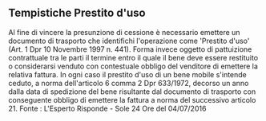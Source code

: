 ## Tempistiche Prestito d'uso

Al fine di vincere la presunzione di cessione è necessario emettere un documento di trasporto che identifichi l'operazione come 'Prestito d'uso' (Art. 1 Dpr 10 Novembre 1997 n. 441).
Forma invece oggetto di pattuizione contrattuale tra le parti il termine entro il quale il bene deve essere restituito o considerarsi venduto con contestuale obbligo del venditore di emettere la relativa fattura.
In ogni caso il prestito d'uso di un bene mobile s'intende ceduto, a norma dell'articolo 6 comma 2 Dpr 633/1972, decorso un anno dalla data di spedizione del bene risultante dal documento di trasporto con conseguente obbligo di emettere la fattura a norma del successivo articolo 21.
Fonte :  L'Esperto Risponde - Sole 24 Ore del 04/07/2016
